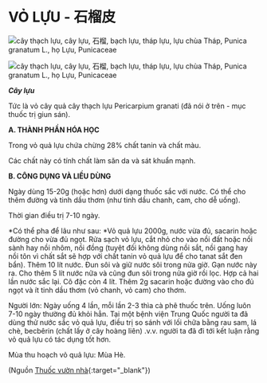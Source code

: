 # VỎ LỰU - 石榴皮

![cây thạch lựu, cây lựu, 石榴, bạch lựu, tháp lựu, lựu chùa Tháp, Punica granatum L., họ Lựu, Punicaceae](/imgs/caythuoc/dtl/vo-luu.jpg)

![cây thạch lựu, cây lựu, 石榴, bạch lựu, tháp lựu, lựu chùa Tháp, Punica granatum L., họ Lựu, Punicaceae](/imgs/caythuoc/dtl/vo-luu-2.jpg)

***Cây lựu***

Tức là vỏ cây quả cây thạch lựu Pericarpium granati (đã nói ở trên - mục thuốc trị giun sán).

**A. THÀNH PHẦN HÓA HỌC**

Trong vỏ quả lựu chứa chừng 28% chất tanin và chất màu.

Các chất này có tính chất làm săn da và sát khuẩn mạnh.

**B. CÔNG DỤNG VÀ LIỀU DÙNG**

Ngày dùng 15-20g (hoặc hơn) dưới dạng thuốc sắc với nước. Có thể cho thêm đường và tinh dầu thơm (như tinh dầu chanh, cam, cho dễ uống).

Thời gian điều trị 7-10 ngày.

*Có thể pha để lâu như sau: *Vỏ quả lựu 2000g, nước vừa đủ, sacarin hoặc đường cho vừa đủ ngọt. Rửa sạch vỏ lựu, cắt nhỏ cho vào nồi đất hoặc nồi sành hay nồi nhôm, nồi đồng (tuyệt đối không dùng nồi sắt, nồi gang hay nồi tôn vì chất sắt sẽ hợp với chất tanin vỏ quả lựu để cho tanat sắt đen bẩn). Thêm 10 lít nước. Đun sôi và giữ nước sôi trong nửa giờ. Gạn nước này ra. Cho thêm 5 lít nước nữa và cũng đun sôi trong nửa giờ rồi lọc. Hợp cả hai lần nước sắc lại. Cô đặc còn 4 lít. Thêm 2g sacarin hoặc đường vào cho đủ ngọt và ít tinh dầu thơm (vỏ chanh, vỏ cam) cho thơm.

Người lớn: Ngày uống 4 lần, mỗi lần 2-3 thìa cà phê thuốc trên. Uống luôn 7-10 ngày thường đủ khỏi hẳn. Tại một bệnh viện Trung Quốc người ta đã dùng thử nước sắc vỏ quả lựu, điều trị so sánh với lối chữa bằng rau sam, lá chè, becbêrin (chất lấy ở cây hoàng liên) .v.v. người ta đã đi tới kết luận rằng vỏ quả lựu có tác dụng tốt hơn.

Mùa thu hoạch vỏ quả lựu: Mùa Hè.


(Nguồn [Thuốc vườn nhà](http://thuocvuonnha.com){:target="_blank"})